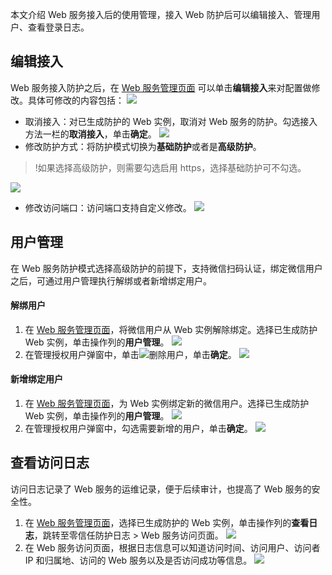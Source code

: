 本文介绍 Web 服务接入后的使用管理，接入 Web 防护后可以编辑接入、管理用户、查看登录日志。

## 编辑接入
Web 服务接入防护之后，在 [Web 服务管理页面](https://console.cloud.tencent.com/cfw/identityauth/webserv) 可以单击**编辑接入**来对配置做修改。具体可修改的内容包括：
![](https://qcloudimg.tencent-cloud.cn/raw/e06a328fed220593100230c7dcf0b116.png)
- 取消接入：对已生成防护的 Web 实例，取消对 Web 服务的防护。勾选接入方法一栏的**取消接入**，单击**确定**。
 ![](https://qcloudimg.tencent-cloud.cn/raw/c058afb2eeb320759e05491a094e53c4.png)
- 修改防护方式：将防护模式切换为**基础防护**或者是**高级防护**。
>!如果选择高级防护，则需要勾选启用 https，选择基础防护可不勾选。
>
![](https://qcloudimg.tencent-cloud.cn/raw/7b1ef6c686b7fc4d6b0edba06f78f7f1.png)
- 修改访问端口：访问端口支持自定义修改。
![](https://qcloudimg.tencent-cloud.cn/raw/163c080e0abee75e7add1bfa577e782b.png)


## 用户管理
在 Web 服务防护模式选择高级防护的前提下，支持微信扫码认证，绑定微信用户之后，可通过用户管理执行解绑或者新增绑定用户。
#### 解绑用户
1. 在 [Web 服务管理页面](https://console.cloud.tencent.com/cfw/identityauth/webserv)，将微信用户从 Web 实例解除绑定。选择已生成防护 Web 实例，单击操作列的**用户管理**。
![](https://qcloudimg.tencent-cloud.cn/raw/e3d528d1cbe7043d768a998f254a35ca.png)
2. 在管理授权用户弹窗中，单击![](https://qcloudimg.tencent-cloud.cn/raw/deb23bffd649c85bc41c35eddc6d1c37.png)删除用户，单击**确定**。
![](https://qcloudimg.tencent-cloud.cn/raw/fb915445cdf809cf9e7ae3ccc5353338.png)

#### 新增绑定用户
1. 在 [Web 服务管理页面](https://console.cloud.tencent.com/cfw/identityauth/webserv)，为 Web 实例绑定新的微信用户。选择已生成防护 Web 实例，单击操作列的**用户管理**。
![](https://qcloudimg.tencent-cloud.cn/raw/e3d528d1cbe7043d768a998f254a35ca.png)
2. 在管理授权用户弹窗中，勾选需要新增的用户，单击**确定**。
![](https://qcloudimg.tencent-cloud.cn/raw/e62535851dc4078628bc8901ec7a4825.png)

## 查看访问日志
访问日志记录了 Web 服务的运维记录，便于后续审计，也提高了 Web 服务的安全性。
1. 在 [Web 服务管理页面](https://console.cloud.tencent.com/cfw/identityauth/webserv)，选择已生成防护的 Web 实例，单击操作列的**查看日志**，跳转至零信任防护日志 > Web 服务访问页面。
![](https://qcloudimg.tencent-cloud.cn/raw/a49445a670a3244b105653c5f72aa33b.png)
2. 在 Web 服务访问页面，根据日志信息可以知道访问时间、访问用户、访问者 IP 和归属地、访问的 Web 服务以及是否访问成功等信息。
![](https://qcloudimg.tencent-cloud.cn/raw/88bd3b2899de3fc9299185366acce8b7.png)

